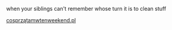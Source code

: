 when your siblings can't remember whose turn it is to clean stuff

[cosprzątamwtenweekend.pl](cosprzątamwtenweekend.pl)
